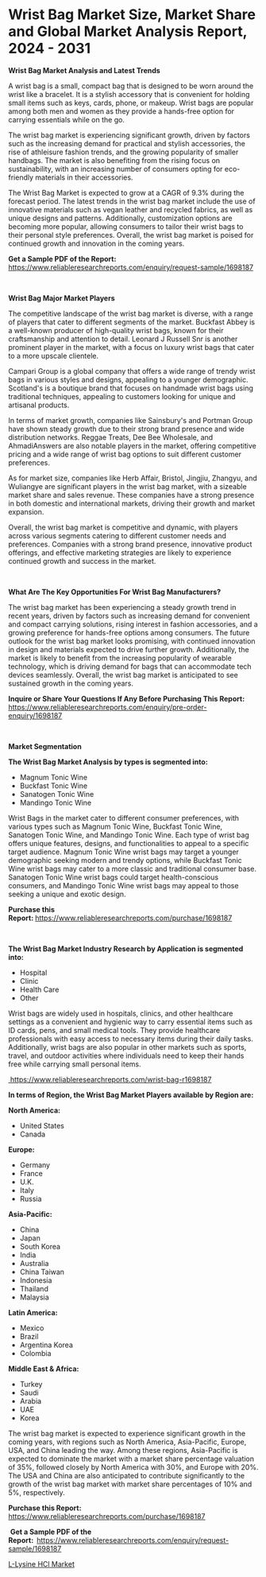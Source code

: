 <p><h1>Wrist Bag Market Size, Market Share and Global Market Analysis Report, 2024 - 2031</h1></p><p><strong>Wrist Bag Market Analysis and Latest Trends</strong></p>
<p><p>A wrist bag is a small, compact bag that is designed to be worn around the wrist like a bracelet. It is a stylish accessory that is convenient for holding small items such as keys, cards, phone, or makeup. Wrist bags are popular among both men and women as they provide a hands-free option for carrying essentials while on the go.</p><p>The wrist bag market is experiencing significant growth, driven by factors such as the increasing demand for practical and stylish accessories, the rise of athleisure fashion trends, and the growing popularity of smaller handbags. The market is also benefiting from the rising focus on sustainability, with an increasing number of consumers opting for eco-friendly materials in their accessories.</p><p>The Wrist Bag Market is expected to grow at a CAGR of 9.3% during the forecast period. The latest trends in the wrist bag market include the use of innovative materials such as vegan leather and recycled fabrics, as well as unique designs and patterns. Additionally, customization options are becoming more popular, allowing consumers to tailor their wrist bags to their personal style preferences. Overall, the wrist bag market is poised for continued growth and innovation in the coming years.</p></p>
<p><strong>Get a Sample PDF of the Report:&nbsp;</strong> <a href="https://www.reliableresearchreports.com/enquiry/request-sample/1698187">https://www.reliableresearchreports.com/enquiry/request-sample/1698187</a></p>
<p>&nbsp;</p>
<p><strong>Wrist Bag Major Market Players</strong></p>
<p><p>The competitive landscape of the wrist bag market is diverse, with a range of players that cater to different segments of the market. Buckfast Abbey is a well-known producer of high-quality wrist bags, known for their craftsmanship and attention to detail. Leonard J Russell Snr is another prominent player in the market, with a focus on luxury wrist bags that cater to a more upscale clientele.</p><p>Campari Group is a global company that offers a wide range of trendy wrist bags in various styles and designs, appealing to a younger demographic. Scotland's is a boutique brand that focuses on handmade wrist bags using traditional techniques, appealing to customers looking for unique and artisanal products.</p><p>In terms of market growth, companies like Sainsbury's and Portman Group have shown steady growth due to their strong brand presence and wide distribution networks. Reggae Treats, Dee Bee Wholesale, and AhmadiAnswers are also notable players in the market, offering competitive pricing and a wide range of wrist bag options to suit different customer preferences.</p><p>As for market size, companies like Herb Affair, Bristol, Jingjiu, Zhangyu, and Wuliangye are significant players in the wrist bag market, with a sizeable market share and sales revenue. These companies have a strong presence in both domestic and international markets, driving their growth and market expansion.</p><p>Overall, the wrist bag market is competitive and dynamic, with players across various segments catering to different customer needs and preferences. Companies with a strong brand presence, innovative product offerings, and effective marketing strategies are likely to experience continued growth and success in the market.</p></p>
<p>&nbsp;</p>
<p><strong>What Are The Key Opportunities For Wrist Bag Manufacturers?</strong></p>
<p><p>The wrist bag market has been experiencing a steady growth trend in recent years, driven by factors such as increasing demand for convenient and compact carrying solutions, rising interest in fashion accessories, and a growing preference for hands-free options among consumers. The future outlook for the wrist bag market looks promising, with continued innovation in design and materials expected to drive further growth. Additionally, the market is likely to benefit from the increasing popularity of wearable technology, which is driving demand for bags that can accommodate tech devices seamlessly. Overall, the wrist bag market is anticipated to see sustained growth in the coming years.</p></p>
<p><strong>Inquire or Share Your Questions If Any Before Purchasing This Report:</strong> <a href="https://www.reliableresearchreports.com/enquiry/pre-order-enquiry/1698187">https://www.reliableresearchreports.com/enquiry/pre-order-enquiry/1698187</a></p>
<p>&nbsp;</p>
<p><strong>Market Segmentation</strong></p>
<p><strong>The Wrist Bag Market Analysis by types is segmented into:</strong></p>
<p><ul><li>Magnum Tonic Wine</li><li>Buckfast Tonic Wine</li><li>Sanatogen Tonic Wine</li><li>Mandingo Tonic Wine</li></ul></p>
<p><p>Wrist Bags in the market cater to different consumer preferences, with various types such as Magnum Tonic Wine, Buckfast Tonic Wine, Sanatogen Tonic Wine, and Mandingo Tonic Wine. Each type of wrist bag offers unique features, designs, and functionalities to appeal to a specific target audience. Magnum Tonic Wine wrist bags may target a younger demographic seeking modern and trendy options, while Buckfast Tonic Wine wrist bags may cater to a more classic and traditional consumer base. Sanatogen Tonic Wine wrist bags could target health-conscious consumers, and Mandingo Tonic Wine wrist bags may appeal to those seeking a unique and exotic design.</p></p>
<p><strong>Purchase this Report:&nbsp;</strong><a href="https://www.reliableresearchreports.com/purchase/1698187">https://www.reliableresearchreports.com/purchase/1698187</a></p>
<p>&nbsp;</p>
<p><strong>The Wrist Bag Market Industry Research by Application is segmented into:</strong></p>
<p><ul><li>Hospital</li><li>Clinic</li><li>Health Care</li><li>Other</li></ul></p>
<p><p>Wrist bags are widely used in hospitals, clinics, and other healthcare settings as a convenient and hygienic way to carry essential items such as ID cards, pens, and small medical tools. They provide healthcare professionals with easy access to necessary items during their daily tasks. Additionally, wrist bags are also popular in other markets such as sports, travel, and outdoor activities where individuals need to keep their hands free while carrying small personal items.</p></p>
<p><a href="https://www.reliableresearchreports.com/wrist-bag-r1698187">&nbsp;https://www.reliableresearchreports.com/wrist-bag-r1698187</a></p>
<p><strong>In terms of Region, the Wrist Bag Market Players available by Region are:</strong></p>
<p>
    <p> <strong> North America: </strong>
        <ul>
            <li>United States</li>
            <li>Canada</li>
        </ul>
        </p> 
    <p> <strong> Europe: </strong>
        <ul>
            <li>Germany</li>
            <li>France</li>
            <li>U.K.</li>
            <li>Italy</li>
            <li>Russia</li>
        </ul>
        </p> 
    <p> <strong> Asia-Pacific: </strong>
        <ul>
            <li>China</li>
            <li>Japan</li>
            <li>South Korea</li>
            <li>India</li>
            <li>Australia</li>
            <li>China Taiwan</li>
            <li>Indonesia</li>
            <li>Thailand</li>
            <li>Malaysia</li>
        </ul>
        </p> 
    <p> <strong> Latin America: </strong>
        <ul>
            <li>Mexico</li>
            <li>Brazil</li>
            <li>Argentina Korea</li>
            <li>Colombia</li>
        </ul>
        </p> 
    <p> <strong> Middle East & Africa: </strong>
        <ul>
            <li>Turkey</li>
            <li>Saudi</li>
            <li>Arabia</li>
            <li>UAE</li>
            <li>Korea</li>
        </ul>
    </p>
    </p>
<p><p>The wrist bag market is expected to experience significant growth in the coming years, with regions such as North America, Asia-Pacific, Europe, USA, and China leading the way. Among these regions, Asia-Pacific is expected to dominate the market with a market share percentage valuation of 35%, followed closely by North America with 30%, and Europe with 20%. The USA and China are also anticipated to contribute significantly to the growth of the wrist bag market with market share percentages of 10% and 5%, respectively.</p></p>
<p><strong>Purchase this Report: </strong><a href="https://www.reliableresearchreports.com/purchase/1698187">https://www.reliableresearchreports.com/purchase/1698187</a></p>
<p>&nbsp;<strong>Get a Sample PDF of the Report:&nbsp;&nbsp;</strong><a href="https://www.reliableresearchreports.com/enquiry/request-sample/1698187">https://www.reliableresearchreports.com/enquiry/request-sample/1698187</a></p>
<p><strong></strong></p>
<p><p><a href="https://github.com/Whitneyboyettebo9kiw7yr13/Market-Research-Report-List-3/blob/main/l-lysine-hcl-market.md">L-Lysine HCl Market</a></p></p>